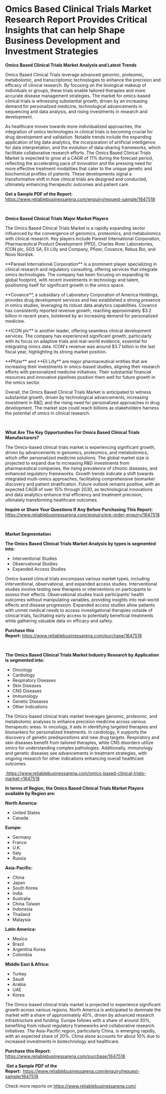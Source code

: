 <p><h1>Omics Based Clinical Trials Market Research Report Provides Critical Insights that can help Shape Business Development and Investment Strategies</h1></p><p><strong>Omics Based Clinical Trials Market Analysis and Latest Trends</strong></p>
<p><p>Omics Based Clinical Trials leverage advanced genomic, proteomic, metabolomic, and transcriptomic technologies to enhance the precision and efficacy of clinical research. By focusing on the biological makeup of individuals or groups, these trials enable tailored therapies and more accurate disease management strategies. The market for omics-based clinical trials is witnessing substantial growth, driven by an increasing demand for personalized medicine, technological advancements in sequencing and data analysis, and rising investments in research and development.</p><p>As healthcare moves towards more individualized approaches, the integration of omics technologies in clinical trials is becoming crucial for drug development and validation. Notable trends include the expanding application of big data analytics, the incorporation of artificial intelligence for data interpretation, and the evolution of data-sharing frameworks, which facilitate collaborative research efforts. The Omics Based Clinical Trials Market is expected to grow at a CAGR of 11% during the forecast period, reflecting the accelerating pace of innovation and the pressing need for more effective treatment modalities that cater to the unique genetic and biochemical profiles of patients. These developments signal a transformative shift in how clinical trials are designed and conducted, ultimately enhancing therapeutic outcomes and patient care.</p></p>
<p><strong>Get a Sample PDF of the Report:&nbsp;</strong> <a href="https://www.reliablebusinessarena.com/enquiry/request-sample/1647518?utm_campaign=2982&utm_medium=2&utm_source=Github&utm_content=ia&utm_term=29032025&utm_id=omics-based-clinical-trials">https://www.reliablebusinessarena.com/enquiry/request-sample/1647518</a></p>
<p>&nbsp;</p>
<p><strong>Omics Based Clinical Trials Major Market Players</strong></p>
<p><p>The Omics Based Clinical Trials Market is a rapidly expanding sector influenced by the convergence of genomics, proteomics, and metabolomics with clinical research. Key players include Parexel International Corporation, Pharmaceutical Product Development (PPD), Charles River Laboratories, ICON plc, SGS SA, Eli Lilly and Company, Pfizer, Covance, Rebus Bio, and Novo Nordisk.</p><p>**Parexel International Corporation** is a prominent player specializing in clinical research and regulatory consulting, offering services that integrate omics technologies. The company has been focusing on expanding its global footprint, with recent investments in technology and talent, positioning itself for significant growth in the omics space.</p><p>**Covance**, a subsidiary of Laboratory Corporation of America Holdings, provides drug development services and has established a strong presence in omics studies, leveraging its robust data analytics capabilities. Covance has consistently reported revenue growth, reaching approximately $3.2 billion in recent years, bolstered by an increasing demand for personalized medicine.</p><p>**ICON plc** is another leader, offering seamless clinical development services. The company has experienced significant growth, particularly with its focus on adaptive trials and real-world evidence, essential for integrating omics data. ICON's revenue was around $3.7 billion in the last fiscal year, highlighting its strong market position.</p><p>**Pfizer** and **Eli Lilly** are major pharmaceutical entities that are increasing their investments in omics-based studies, aligning their research efforts with personalized medicine initiatives. Their substantial financial resources and innovative pipelines position them well for future growth in the omics sector.</p><p>Overall, the Omics Based Clinical Trials Market is anticipated to witness substantial growth, driven by technological advancements, increasing investment in R&D, and the rising need for personalized approaches in drug development. The market size could reach billions as stakeholders harness the potential of omics in clinical research.</p></p>
<p>&nbsp;</p>
<p><strong>What Are The Key Opportunities For Omics Based Clinical Trials Manufacturers?</strong></p>
<p><p>The Omics-based clinical trials market is experiencing significant growth, driven by advancements in genomics, proteomics, and metabolomics, which offer personalized medicine solutions. The global market size is projected to expand due to increasing R&D investments from pharmaceutical companies, the rising prevalence of chronic diseases, and enhanced regulatory frameworks. Growth trends indicate a shift towards integrated multi-omics approaches, facilitating comprehensive biomarker discovery and patient stratification. Future outlook remains positive, with an expected CAGR of over 15% through 2030, as technological innovations and data analytics enhance trial efficiency and treatment precision, ultimately transforming healthcare outcomes.</p></p>
<p><strong>Inquire or Share Your Questions If Any Before Purchasing This Report:</strong> <a href="https://www.reliablebusinessarena.com/enquiry/pre-order-enquiry/1647518?utm_campaign=2982&utm_medium=2&utm_source=Github&utm_content=ia&utm_term=29032025&utm_id=omics-based-clinical-trials">https://www.reliablebusinessarena.com/enquiry/pre-order-enquiry/1647518</a></p>
<p>&nbsp;</p>
<p><strong>Market Segmentation</strong></p>
<p><strong>The Omics Based Clinical Trials Market Analysis by types is segmented into:</strong></p>
<p><ul><li>Interventional Studies</li><li>Observational Studies</li><li>Expanded Access Studies</li></ul></p>
<p><p>Omics-based clinical trials encompass various market types, including interventional, observational, and expanded access studies. Interventional studies involve testing new therapies or interventions on participants to assess their effects. Observational studies track participants’ health outcomes without manipulating variables, providing insights into real-world effects and disease progression. Expanded access studies allow patients with unmet medical needs to access investigational therapies outside of clinical trials, facilitating early access to potentially beneficial treatments while gathering valuable data on efficacy and safety.</p></p>
<p><strong>Purchase this Report:&nbsp;</strong><a href="https://www.reliablebusinessarena.com/purchase/1647518?utm_campaign=2982&utm_medium=2&utm_source=Github&utm_content=ia&utm_term=29032025&utm_id=omics-based-clinical-trials">https://www.reliablebusinessarena.com/purchase/1647518</a></p>
<p>&nbsp;</p>
<p><strong>The Omics Based Clinical Trials Market Industry Research by Application is segmented into:</strong></p>
<p><ul><li>Oncology</li><li>Cardiology</li><li>Respiratory Diseases</li><li>Skin Diseases</li><li>CNS Diseases</li><li>Immunology</li><li>Genetic Diseases</li><li>Other Indications</li></ul></p>
<p><p>The Omics-based clinical trials market leverages genomic, proteomic, and metabolomic analyses to enhance precision medicine across various therapeutic areas. In oncology, it aids in identifying targeted therapies and biomarkers for personalized treatments. In cardiology, it supports the discovery of genetic predispositions and new drug targets. Respiratory and skin diseases benefit from tailored therapies, while CNS disorders utilize omics for understanding complex pathologies. Additionally, immunology and genetic diseases see advancements in treatment strategies, with ongoing research for other indications enhancing overall healthcare outcomes.</p></p>
<p><a href="https://www.reliablebusinessarena.com/omics-based-clinical-trials-market-r1647518?utm_campaign=2982&utm_medium=2&utm_source=Github&utm_content=ia&utm_term=29032025&utm_id=omics-based-clinical-trials">&nbsp;https://www.reliablebusinessarena.com/omics-based-clinical-trials-market-r1647518</a></p>
<p><strong>In terms of Region, the Omics Based Clinical Trials Market Players available by Region are:</strong></p>
<p>
    <p> <strong> North America: </strong>
        <ul>
            <li>United States</li>
            <li>Canada</li>
        </ul>
        </p> 
    <p> <strong> Europe: </strong>
        <ul>
            <li>Germany</li>
            <li>France</li>
            <li>U.K.</li>
            <li>Italy</li>
            <li>Russia</li>
        </ul>
        </p> 
    <p> <strong> Asia-Pacific: </strong>
        <ul>
            <li>China</li>
            <li>Japan</li>
            <li>South Korea</li>
            <li>India</li>
            <li>Australia</li>
            <li>China Taiwan</li>
            <li>Indonesia</li>
            <li>Thailand</li>
            <li>Malaysia</li>
        </ul>
        </p> 
    <p> <strong> Latin America: </strong>
        <ul>
            <li>Mexico</li>
            <li>Brazil</li>
            <li>Argentina Korea</li>
            <li>Colombia</li>
        </ul>
        </p> 
    <p> <strong> Middle East & Africa: </strong>
        <ul>
            <li>Turkey</li>
            <li>Saudi</li>
            <li>Arabia</li>
            <li>UAE</li>
            <li>Korea</li>
        </ul>
    </p>
    </p>
<p><p>The Omics-based clinical trials market is projected to experience significant growth across various regions. North America is anticipated to dominate the market with a share of approximately 40%, driven by advanced research infrastructure and funding. Europe follows with a share of around 30%, benefiting from robust regulatory frameworks and collaborative research initiatives. The Asia-Pacific region, particularly China, is emerging rapidly, with an expected share of 20%. China alone accounts for about 10% due to increased investments in biotechnology and healthcare.</p></p>
<p><strong>Purchase this Report: </strong><a href="https://www.reliablebusinessarena.com/purchase/1647518?utm_campaign=2982&utm_medium=2&utm_source=Github&utm_content=ia&utm_term=29032025&utm_id=omics-based-clinical-trials">https://www.reliablebusinessarena.com/purchase/1647518</a></p>
<p>&nbsp;<strong>Get a Sample PDF of the Report:&nbsp;&nbsp;</strong><a href="https://www.reliablebusinessarena.com/enquiry/request-sample/1647518?utm_campaign=2982&utm_medium=2&utm_source=Github&utm_content=ia&utm_term=29032025&utm_id=omics-based-clinical-trials">https://www.reliablebusinessarena.com/enquiry/request-sample/1647518</a></p>
<p><strong></strong></p>
<p>Check more reports on <a href="https://www.reliablebusinessarena.com/?utm_campaign=2982&utm_medium=2&utm_source=Github&utm_content=ia&utm_term=29032025&utm_id=omics-based-clinical-trials">https://www.reliablebusinessarena.com/</a></p>